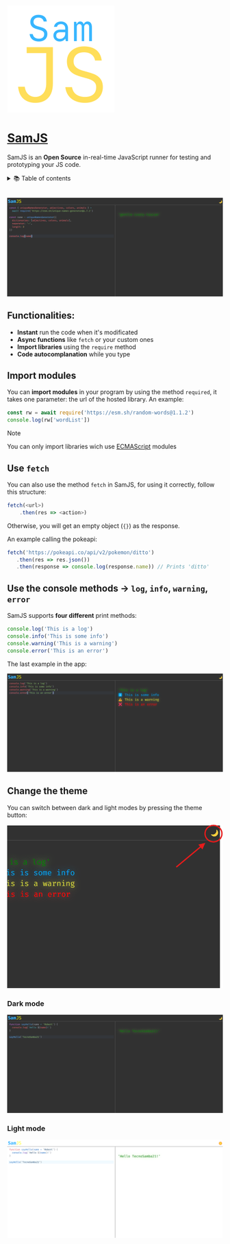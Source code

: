 ![SamJS](icon.png)

# [SamJS](https://samjs.vercel.app)

SamJS is an **Open Source** in-real-time JavaScript runner for
testing and prototyping your JS code.

<details>
  <summary>📚 Table of contents</summary>

- [SamJS](#samjs)
  - [Functionalities:](#functionalities)
  - [Import modules](#import-modules)
  - [Use `fetch`](#use-fetch)
  - [Use the console methods -\> `log`, `info`, `warning`, `error`](#use-the-console-methods---log-info-warning-error)
  - [Change the theme](#change-the-theme)
    - [Dark mode](#dark-mode)
    - [Light mode](#light-mode)

</details>
<br>

![SamJS GUI](GUI.png)

## Functionalities:

- **Instant** run the code when it's modificated
- **Async functions** like `fetch` or your custom ones
- **Import libraries** using the `require` method
- **Code autocomplanation** while you type

## Import modules

You can **import modules** in your program by using the method `required`, it takes one parameter: the url of the hosted library. An example:

```javascript
const rw = await require('https://esm.sh/random-words@1.1.2')
console.log(rw['wordList'])
```

> [!NOTE]
> You can only import libraries wich use [ECMAScript](https://developer.mozilla.org/en-US/docs/Web/JavaScript/Guide/Modules) modules

## Use `fetch`

You can also use the method `fetch` in SamJS, for using it correctly, follow this structure:

```javascript
fetch(<url>)
    .then(res => <action>)
```

Otherwise, you will get an empty object (`{}`) as the response.

An example calling the pokeapi:

```javascript
fetch('https://pokeapi.co/api/v2/pokemon/ditto')
   .then(res => res.json())
   .then(response => console.log(response.name)) // Prints 'ditto'
```

## Use the console methods -> `log`, `info`, `warning`, `error`

SamJS supports **four different** print methods:

```javascript
console.log('This is a log')
console.info('This is some info')
console.warning('This is a warning')
console.error('This is an error')
```

The last example in the app:

![Log example](image.png)

## Change the theme

You can switch between dark and light modes by pressing the theme button:

![Theme switching](image-1.png)

### Dark mode

![Dark mode](image-2.png)

### Light mode

![Light mode](image-3.png)
